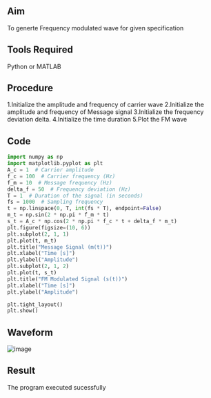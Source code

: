 ## Aim
To generte Frequency modulated wave for given specification
## Tools Required
Python or MATLAB
## Procedure
1.Initialize the amplitude and frequency of carrier wave
2.Initialize the amplitude and frequency of Message signal
3.Initialize the frequency deviation delta.
4.Initialize the time duration
5.Plot the FM wave

## Code
```python
import numpy as np
import matplotlib.pyplot as plt
A_c = 1  # Carrier amplitude
f_c = 100  # Carrier frequency (Hz)
f_m = 10  # Message frequency (Hz)
delta_f = 50  # Frequency deviation (Hz)
T = 1  # Duration of the signal (in seconds)
fs = 1000  # Sampling frequency
t = np.linspace(0, T, int(fs * T), endpoint=False)
m_t = np.sin(2 * np.pi * f_m * t)
s_t = A_c * np.cos(2 * np.pi * f_c * t + delta_f * m_t)
plt.figure(figsize=(10, 6))
plt.subplot(2, 1, 1)
plt.plot(t, m_t)
plt.title("Message Signal (m(t))")
plt.xlabel("Time [s]")
plt.ylabel("Amplitude")
plt.subplot(2, 1, 2)
plt.plot(t, s_t)
plt.title("FM Modulated Signal (s(t))")
plt.xlabel("Time [s]")
plt.ylabel("Amplitude")

plt.tight_layout()
plt.show()
```

##  Waveform
![image](https://github.com/user-attachments/assets/7a425bda-94e0-44ac-9009-d048304aab19)

## Result
The program executed sucessfully
